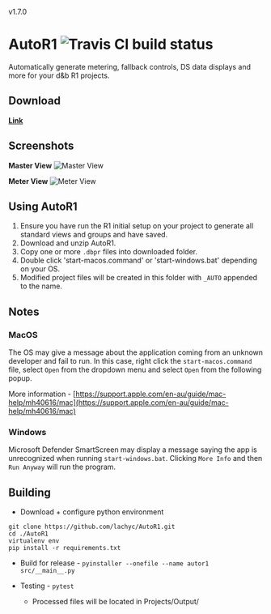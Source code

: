 v1.7.0

# AutoR1 ![Travis CI build status](https://travis-ci.com/lachyc/AutoR1.svg?branch=master)

Automatically generate metering, fallback controls, DS data displays and more for your d&b R1 projects.

## Download
**[Link](https://github.com/lachyc/AutoR1/releases)**

## Screenshots
**Master View**
![Master View](https://i.imgur.com/owTAui2.png)

**Meter View**
![Meter View](https://i.imgur.com/lwmrZE1.png)

## Using AutoR1
1. Ensure you have run the R1 initial setup on your project to generate all standard views and groups and have saved.
2. Download and unzip AutoR1.
3. Copy one or more `.dbpr` files into downloaded folder.
4. Double click 'start-macos.command' or 'start-windows.bat' depending on your OS.
5. Modified project files will be created in this folder with `_AUTO` appended to the name.


## Notes
### MacOS ##
The OS may give a message about the application coming from an unknown developer and fail to run. In this case, right click the `start-macos.command` file, select `Open` from the dropdown menu and select `Open` from the following popup. 

More information - [https://support.apple.com/en-au/guide/mac-help/mh40616/mac](https://support.apple.com/en-au/guide/mac-help/mh40616/mac)

### Windows ###
Microsoft Defender SmartScreen may display a message saying the app is unrecognized when running `start-windows.bat`. Clicking `More Info` and then `Run Anyway` will run the program.

## Building
- Download + configure python environment
```
git clone https://github.com/lachyc/AutoR1.git
cd ./AutoR1
virtualenv env
pip install -r requirements.txt
```

- Build for release - `pyinstaller --onefile --name autor1 src/__main__.py`

- Testing - `pytest`
  - Processed files will be located in Projects/Output/

